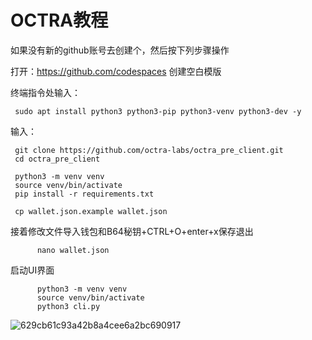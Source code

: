 # OCTRA教程
如果没有新的github账号去创建个，然后按下列步骤操作

打开：https://github.com/codespaces 创建空白模版

终端指令处输入：

     sudo apt install python3 python3-pip python3-venv python3-dev -y


输入：

          
     git clone https://github.com/octra-labs/octra_pre_client.git
     cd octra_pre_client

     python3 -m venv venv
     source venv/bin/activate
     pip install -r requirements.txt

     cp wallet.json.example wallet.json

     
接着修改文件导入钱包和B64秘钥+CTRL+O+enter+x保存退出

          nano wallet.json

启动UI界面

          python3 -m venv venv
          source venv/bin/activate
          python3 cli.py

![629cb61c93a42b8a4cee6a2bc690917](https://github.com/user-attachments/assets/ce89df3d-3d1f-4ecc-87b5-f063ae26d9b8)




     
     
